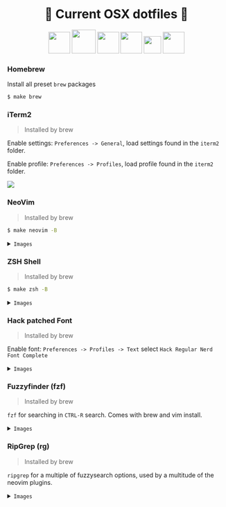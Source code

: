 <p align="center">
  <h1 align="center"> Current OSX dotfiles </h1>
    <p align="center">
      <img src="http://simpleicon.com/wp-content/uploads/apple.png" width="50px" />
      <img src="https://i.imgur.com/G7VqzcM.png" width="55px" />
      <img src="https://i.imgur.com/dEqXUCc.png" width="50px" />
      <img src="https://brew.sh/assets/img/homebrew-256x256.png" width="50px" />
      <img src="https://symbols.getvecta.com/stencil_89/30_neovim-icon.ed94bd2e58.svg" width="40px" />
      <img src="https://upload.wikimedia.org/wikipedia/commons/thumb/9/9a/Visual_Studio_Code_1.35_icon.svg/1024px-Visual_Studio_Code_1.35_icon.svg.png" width="50px" />
    </p>
</p>

### Homebrew

Install all preset `brew` packages

```sh
$ make brew
```

### iTerm2

> Installed by brew

Enable settings: `Preferences -> General`, load settings found in the `iterm2` folder.

Enable profile: `Preferences -> Profiles`, load profile found in the `iterm2` folder.

<img src="https://i.imgur.com/GzJp8GW.png" />

### NeoVim

> Installed by brew

```sh
$ make neovim -B
```

<details><summary><code>Images</code></summary>
<p>
<img src="https://i.imgur.com/vtXiHQ0.png" />
</p>
</details>

### ZSH Shell

> Installed by brew

```sh
$ make zsh -B
```

<details><summary><code>Images</code></summary>
<p>
<img src="https://i.imgur.com/Qnz3IZG.png" />
</p>
</details>

### Hack patched Font

> Installed by brew

Enable font: `Preferences -> Profiles -> Text` select `Hack Regular Nerd Font Complete`

<details><summary><code>Images</code></summary>
<p>
<img src="https://www.nerdfonts.com/assets/img/sankey-glyphs-combined-diagram.png" />
</p>
</details>

### Fuzzyfinder (fzf)

> Installed by brew

`fzf` for searching in `CTRL-R` search. Comes with brew and vim install.

<details><summary><code>Images</code></summary>
<p>
<img src="https://i.imgur.com/L35rILr.png" />
</p>
</details>

### RipGrep (rg)

> Installed by brew

`ripgrep` for a multiple of fuzzysearch options, used by a multitude of the neovim plugins.

<details><summary><code>Images</code></summary>
<p>
Search for files
<img src="https://i.imgur.com/tK6x229.png" />
Regex search for text inside files
<img src="https://i.imgur.com/u9TME6X.png" />
Search after buffers
<img src="https://i.imgur.com/kHaAbi1.png" />
Search for yanks
<img src="https://i.imgur.com/m9KFtzA.png" />
Search for commands
<img src="https://i.imgur.com/05I8ER3.png" />
</p>
</details>
